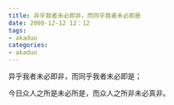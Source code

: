 ```yaml
---
title: 异乎我者未必即非，而同乎我者未必即是
date: 2000-12-12 12：12
tags:
- akaduo
categories:
- akaduo
---
```


异乎我者未必即非，而同乎我者未必即是；

今日众人之所是未必所是，而众人之所非未必真非。
